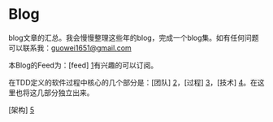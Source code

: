 # Blog

blog文章的汇总。我会慢慢整理这些年的blog，完成一个blog集。如有任何问题可以联系我：guowei1651@gmail.com

本Blog的Feed为：[feed] [1]有兴趣的可以订阅。

在TDD定义的软件过程中核心的几个部分是：[团队] [2]，[过程] [3]，[技术] [4]。在这里也将这几部分独立出来。

[架构] [5]

[1]: https://guowei1651.gitbooks.io/blog/content/feed.xml "feed"
[2]: 团队/README.md "团队"
[3]: 过程/README.md "过程"
[4]: 技术/README.md "技术"
[5]: 架构/README.md "架构"